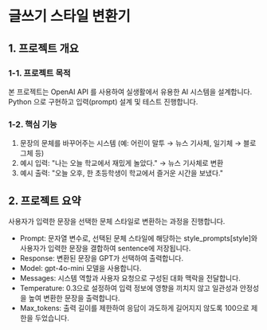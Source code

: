 # 글쓰기 스타일 변환기

## 1. 프로젝트 개요

### 1-1. 프로젝트 목적

본 프로젝트는 OpenAI API 를 사용하여 실생활에서 유용한 AI 시스템을 설계합니다. Python 으로 구현하고 입력(prompt) 설계 및 테스트 진행합니다.

### 1-2. 핵심 기능

1. 문장의 문체를 바꾸어주는 시스템 (예: 어린이 말투 → 뉴스 기사체, 일기체
→ 블로그체 등)
2. 예시 입력: "나는 오늘 학교에서 재밌게 놀았다." → 뉴스 기사체로 변환
3. 예시 출력: "오늘 오후, 한 초등학생이 학교에서 즐거운 시간을 보냈다."

## 2. 프로젝트 요약

사용자가 입력한 문장을 선택한 문체 스타일로 변환하는 과정을 진행합니다. 

-	Prompt: 문자열 변수로, 선택된 문체 스타일에 해당하는 style_prompts[style]와 사용자가 입력한 문장을 결합하여 sentence에 저장됩니다. 
-	Response: 변환된 문장을 GPT가 선택하여 출력합니다.
-	Model: gpt-4o-mini 모델을 사용합니다.
-	Messages: 시스템 역할과 사용자 요청으로 구성된 대화 맥락을 전달합니다.
-	Temperature: 0.3으로 설정하여 입력 정보에 영향을 끼치지 않고 일관성과 안정성을 높여 변환한 문장을 출력합니다.
-	Max_tokens: 출력 길이를 제한하여 응답이 과도하게 길어지지 않도록 100으로 제한을 두었습니다.